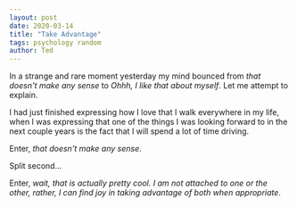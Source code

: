 ```yaml
---
layout: post
date: 2020-03-14
title: "Take Advantage"
tags: psychology random
author: Ted
---
```


In a strange and rare moment yesterday my mind bounced from _that doesn't make any sense_ to _Ohhh, I like that about myself_. Let me attempt to explain.

I had just finished expressing how I love that I walk everywhere in my life, when I was expressing that one of the things I was looking forward to in the next couple years is the fact that I will spend a lot of time driving.

Enter, _that doesn't make any sense_.

Split second...

Enter, _wait, that is actually pretty cool. I am not attached to one or the other, rather, I can find joy in taking advantage of both when appropriate_.
